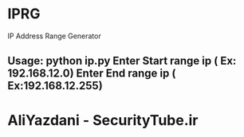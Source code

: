 # IPRG
IP Address Range Generator

Usage: python ip.py
Enter Start range ip ( Ex: 192.168.12.0)
Enter End range ip ( Ex:192.168.12.255)
---------------------------------------
AliYazdani - SecurityTube.ir
=======================================
